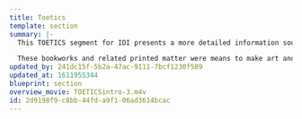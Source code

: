 ```yaml
---
title: Toetics
template: section
summary: |-
  This TOETICS segment for IDI presents a more detailed information source for the bookworks and other printed matter sold through Tom Ockerse Editions (TOE). TOE started in 1967 as an alternative publishing business to distribute avant-garde objects of art known as “bookworks” (which conventional publishers were then not interested in or not able to produce). Over time TOE has added new bookworks and related printed matter for purchase (visit the business website TOETICS.com (http://toetics.com).

  These bookworks and related printed matter were means to make art and poetry that were not limited to either gallery or publishing conventions. They reflected new directions for creative endeavors by considering the object itself as a significant contributor to the experience of content; i.e., the object as an integral system for poetry and art. These endeavors all entailed creative process, which is what TOETICS for IDI documents.
updated_by: 241dc15f-5b2a-47ac-9111-7bcf1230f589
updated_at: 1611955344
blueprint: section
overview_movie: TOETICSintro-3.m4v
id: 2d9198f9-c8bb-44fd-a9f1-06ad3614bcac
---
```

